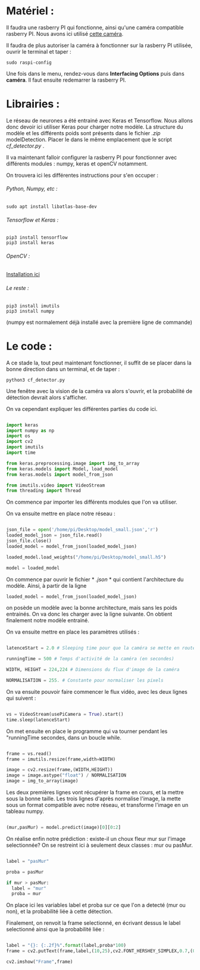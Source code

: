 # Matériel : 

Il faudra une rasberry PI qui fonctionne, ainsi qu'une caméra compatible rasberry PI. Nous avons ici utilisé [cette caméra](https://www.amazon.fr/Raspberry-Pi-1080p-Module-Caméra/dp/B01ER2SKFS/ref=sr_1_3?ie=UTF8&qid=1551220051&sr=8-3&keywords=camera+raspberry+pi).

Il faudra de plus autoriser la caméra à fonctionner sur la rasberry PI utilisée, ouvrir le terminal et taper : 

```
sudo raspi-config
```

Une fois dans le menu, rendez-vous dans **Interfacing Options** puis dans **caméra**. Il faut ensuite redemarrer la rasberry PI.

# Librairies : 

Le réseau de neurones a été entrainé avec Keras et Tensorflow. Nous allons donc devoir ici utiliser Keras pour charger notre modèle.
La structure du modèle et les différents poids sont présents dans le fichier  *.zip*  modelDetection. Placer le dans le même emplacement
que le script *cf_detector.py* .  

Il va maintenant falloir configurer la rasberry PI pour fonctionner avec différents modules : numpy, keras et openCV notamment. 

On trouvera ici les différentes instructions pour s'en occuper : 

###### Python, Numpy, etc : 

```
sudo apt install libatlas-base-dev
```

###### Tensorflow et Keras : 

```
pip3 install tensorflow
pip3 install keras
```

###### OpenCV : 

[Installation ici](https://www.pyimagesearch.com/2018/09/26/install-opencv-4-on-your-raspberry-pi/)

###### Le reste : 

```
pip3 install imutils
pip3 install numpy
```

(numpy est normalement déjà installé avec la première ligne de commande)


# Le code : 

A ce stade la, tout peut maintenant fonctionner, il suffit de se placer dans la bonne direction dans un terminal, et de taper : 

```
python3 cf_detector.py
```

Une fenêtre avec la vision de la caméra va alors s'ouvrir, et la probabilité de détection devrait alors s'afficher.

On va cependant expliquer les différentes parties du code ici. 

```python

import keras
import numpy as np
import os 
import cv2
import imutils
import time

from keras.preprocessing.image import img_to_array
from keras.models import Model, load_model
from keras.models import model_from_json

from imutils.video import VideoStream
from threading import Thread

```

On commence par importer les différents modules que l'on va utiliser.

On va ensuite mettre en place notre réseau : 

```python

json_file = open('/home/pi/Desktop/model_small.json','r')
loaded_model_json = json_file.read()
json_file.close()
loaded_model = model_from_json(loaded_model_json)

loaded_model.load_weights("/home/pi/Desktop/model_small.h5")

model = loaded_model

```

On commence par ouvrir le fichier * *.json* * qui contient l'architecture du modèle. Ainsi, à partir de la ligne 

```python
loaded_model = model_from_json(loaded_model_json)
```

on posède un modèle avec la bonne architecture, mais sans les poids entrainés. On va donc les charger avec la ligne suivante.
On obtient finalement notre modèle entrainé.

On va ensuite mettre en place les paramètres utilisés : 

```python

latenceStart = 2.0 # Sleeping time pour que la caméra se mette en route (en secondes)

runningTime = 500 # Temps d'activité de la caméra (en secondes)

WIDTH, HEIGHT = 224,224 # Dimensions du flux d'image de la caméra

NORMALISATION = 255. # Constante pour normaliser les pixels 

```

On va ensuite pouvoir faire commencer le flux vidéo, avec les deux lignes qui suivent : 

```python

vs = VideoStream(usePiCamera = True).start()
time.sleep(latenceStart)

```

On met ensuite en place le programme qui va tourner pendant les "runningTime secondes, dans un boucle while.

```python

frame = vs.read()
frame = imutils.resize(frame,width=WIDTH)

image = cv2.resize(frame,(WIDTH,HEIGHT))
image = image.astype("float") / NORMALISATION
image = img_to_array(image)

```

Les deux premières lignes vont récupérer la frame en cours, et la mettre sous la bonne taille. 
Les trois lignes d'après normalise l'image, la mette sous un format compatible avec notre réseau, et transforme l'image en un tableau numpy. 

```python

(mur,pasMur) = model.predict(image)[0][0:2]

```

On réalise enfin notre prédiction : existe-il un choux fleur mur sur l'image selectionnée? On se restreint ici à seulement deux classes : mur ou pasMur. 

```python

label = "pasMur"

proba = pasMur

if mur > pasMur:
  label = "mur"
  proba = mur

```

On place ici les variables label et proba sur ce que l'on a detecté (mur ou non), et la probabilité liée à cette détection. 

Finalement, on renvoit la frame selectionné, en écrivant dessus le label selectionné ainsi que la probabilité liée : 

```python

label = "{}: {:.2f}%".format(label,proba*100)
frame = cv2.putText(frame,label,(10,25),cv2.FONT_HERSHEY_SIMPLEX,0.7,(0,224,0),2)

cv2.imshow("Frame",frame)

```

